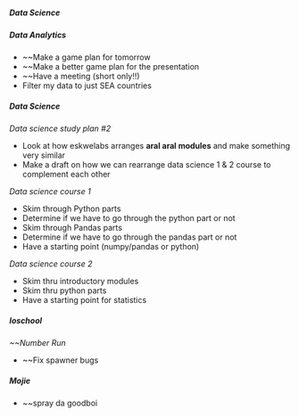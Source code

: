 ##### **Data Science**


##### **Data Analytics**
* ~~Make a game plan for tomorrow
* ~~Make a better game plan for the presentation
* ~~Have a meeting (short only!!)
* Filter my data to just SEA countries
##### **Data Science**
*Data science study plan #2*
* Look at how eskwelabs arranges **aral aral modules** and make something very similar
* Make a draft on how we can rearrange data science 1 & 2 course to complement each other

*Data science course 1*
* Skim through Python parts
* Determine if we have to go through the python part or not
* Skim through Pandas parts
* Determine if we have to go through the pandas part or not
* Have a starting point (numpy/pandas or python)

*Data science course 2*
* Skim thru introductory modules
* Skim thru python parts
* Have a starting point for statistics

##### **Ioschool**
*~~Number Run*
* ~~Fix spawner bugs

##### Mojie
* ~~spray da goodboi
